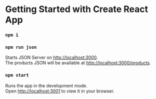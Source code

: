 # Getting Started with Create React App

###  `npm i`

### `npm run json`

Starts JSON Server on [http://localhost:3000](http://localhost:3000).\
The products JSON will be available at [http://localhost:3000/products](http://localhost:3000/products).

### `npm start`

Runs the app in the development mode.\
Open [http://localhost:3001](http://localhost:3001) to view it in your browser.







